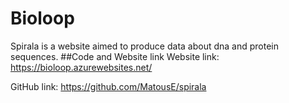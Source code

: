# Bioloop
Spirala is a website aimed to produce data about dna and protein
sequences.
##Code and Website link
Website link: https://bioloop.azurewebsites.net/

GitHub link: https://github.com/MatousE/spirala
